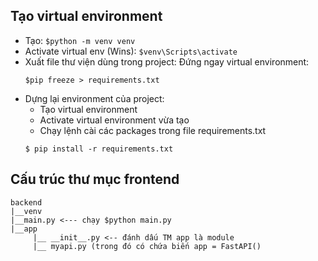 ## Tạo virtual environment

- Tạo: `$python -m venv venv`
- Activate virtual env (Wins): `$venv\Scripts\activate`
- Xuất file thư viện dùng trong project:
  Đứng ngay virtual environment:
  ```
  $pip freeze > requirements.txt
  ```
- Dựng lại environment của project:
  - Tạo virtual environment
  - Activate virtual environment vừa tạo
  - Chạy lệnh cài các packages trong file requirements.txt
  ```
  $ pip install -r requirements.txt
  ```

## Cấu trúc thư mục frontend

```
backend
|__venv
|__main.py <--- chạy $python main.py
|__app
     |__ __init__.py <-- đánh dấu TM app là module
     |__ myapi.py (trong đó có chứa biến app = FastAPI()
```
